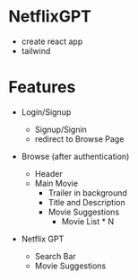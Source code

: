 # NetflixGPT

- create react app
- tailwind

# Features

- Login/Signup
    - Signup/Signin
    - redirect to Browse Page

- Browse (after authentication)
    - Header
    - Main Movie
        - Trailer in background
        - Title and Description
        - Movie Suggestions
            - Movie List * N

- Netflix GPT
    - Search Bar
    - Movie Suggestions 